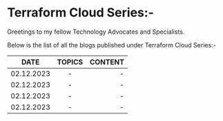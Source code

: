# Terraform Cloud Series:-

Greetings to my fellow Technology Advocates and Specialists.

Below is the list of all the blogs published under Terraform Cloud Series:-

| __DATE__ | __TOPICS__ | __CONTENT__ |
| --------- |:---------:| -------:|
| 02.12.2023 | - | - |
| 02.12.2023 | - | - |
| 02.12.2023 | - | - |
| 02.12.2023 | - | - |
